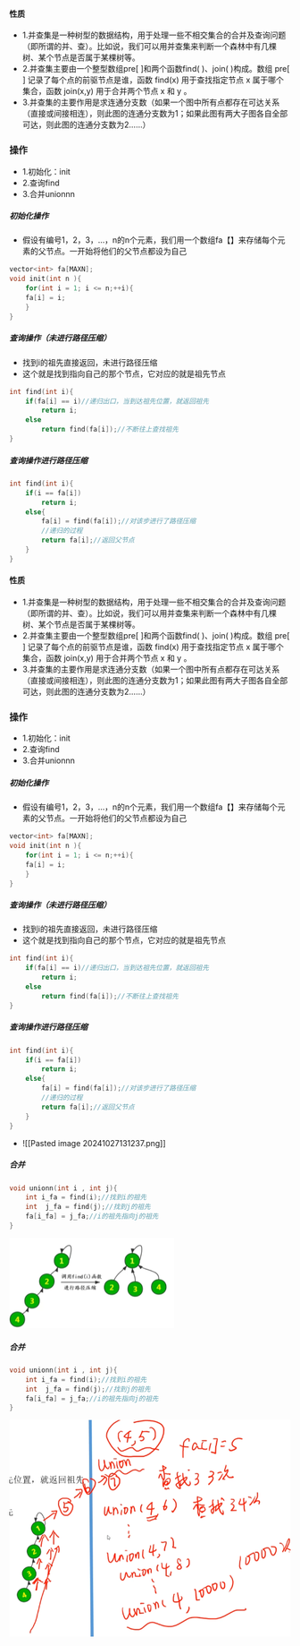 #### 性质

- 1.并查集是一种树型的数据结构，用于处理一些不相交集合的合并及查询问题（即所谓的并、查）。比如说，我们可以用并查集来判断一个森林中有几棵树、某个节点是否属于某棵树等。
- 2.并查集主要由一个整型数组pre[ ]和两个函数find( )、join( )构成。数组 pre[ ] 记录了每个点的前驱节点是谁，函数 find(x)
  用于查找指定节点 x 属于哪个集合，函数 join(x,y) 用于合并两个节点 x 和 y 。
- 3.并查集的主要作用是求连通分支数（如果一个图中所有点都存在可达关系（直接或间接相连），则此图的连通分支数为1；如果此图有两大子图各自全部可达，则此图的连通分支数为2……）

### 操作

- 1.初始化：init
- 2.查询find
- 3.合并unionnn

##### 初始化操作

- 假设有编号1，2，3，...，n的n个元素，我们用一个数组fa【】来存储每个元素的父节点。一开始将他们的父节点都设为自己

```cpp
vector<int> fa[MAXN];
void init(int n ){
	for(int i = 1; i <= n;++i){
	fa[i] = i;
	}
}
```

##### 查询操作（未进行路径压缩）

- 找到i的祖先直接返回，未进行路径压缩
- 这个就是找到指向自己的那个节点，它对应的就是祖先节点

```cpp
int find(int i){
	if(fa[i] == i)//递归出口，当到达祖先位置，就返回祖先
		return i;
	else
		return find(fa[i]);//不断往上查找祖先
}
```

##### 查询操作进行路径压缩

```cpp
int find(int i){
	if(i == fa[i])
		return i;
	else{
		fa[i] = find(fa[i]);//对该步进行了路径压缩
		//递归的过程
		return fa[i];//返回父节点
	}
}
```

#### 性质

- 1.并查集是一种树型的数据结构，用于处理一些不相交集合的合并及查询问题（即所谓的并、查）。比如说，我们可以用并查集来判断一个森林中有几棵树、某个节点是否属于某棵树等。
- 2.并查集主要由一个整型数组pre[ ]和两个函数find( )、join( )构成。数组 pre[ ] 记录了每个点的前驱节点是谁，函数 find(x)
  用于查找指定节点 x 属于哪个集合，函数 join(x,y) 用于合并两个节点 x 和 y 。
- 3.并查集的主要作用是求连通分支数（如果一个图中所有点都存在可达关系（直接或间接相连），则此图的连通分支数为1；如果此图有两大子图各自全部可达，则此图的连通分支数为2……）

### 操作

- 1.初始化：init
- 2.查询find
- 3.合并unionnn

##### 初始化操作

- 假设有编号1，2，3，...，n的n个元素，我们用一个数组fa【】来存储每个元素的父节点。一开始将他们的父节点都设为自己

```cpp
vector<int> fa[MAXN];
void init(int n ){
	for(int i = 1; i <= n;++i){
	fa[i] = i;
	}
}
```

##### 查询操作（未进行路径压缩）

- 找到i的祖先直接返回，未进行路径压缩
- 这个就是找到指向自己的那个节点，它对应的就是祖先节点

```cpp
int find(int i){
	if(fa[i] == i)//递归出口，当到达祖先位置，就返回祖先
		return i;
	else
		return find(fa[i]);//不断往上查找祖先
}
```

##### 查询操作进行路径压缩

```cpp
int find(int i){
	if(i == fa[i])
		return i;
	else{
		fa[i] = find(fa[i]);//对该步进行了路径压缩
		//递归的过程
		return fa[i];//返回父节点
	}
}
```

- ![[Pasted image 20241027131237.png]]

##### 合并

```cpp
void unionn(int i , int j){
	int i_fa = find(i);//找到i的祖先
	int  j_fa = find(j);//找到j的祖先
	fa[i_fa] = j_fa;//i的祖先指向j的祖先
}
```

![img.png](img.png)

##### 合并

```cpp
void unionn(int i , int j){
	int i_fa = find(i);//找到i的祖先
	int  j_fa = find(j);//找到j的祖先
	fa[i_fa] = j_fa;//i的祖先指向j的祖先
}
```

![img_1.png](img_1.png)